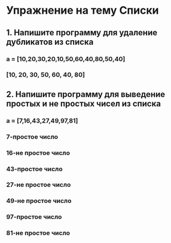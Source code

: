 # Упражнение на тему Списки
## 1. Напишите программу для удаление дубликатов из списка
###                a = [10,20,30,20,10,50,60,40,80,50,40]
###                    [10, 20, 30, 50, 60, 40, 80]
## 2. Напишите программу для выведение простых и не простых чисел из списка
###                a = [7,16,43,27,49,97,81]
###                    7-простое число
###                    16-не простое число
###                    43-простое число
###                    27-не простое число
###                    49-не простое число
###                    97-простое число
###                    81-не простое число
